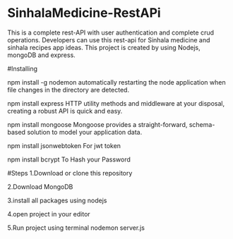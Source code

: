 # SinhalaMedicine-RestAPi
This is a complete rest-API with user authentication and complete crud operations.
Developers can use this rest-api for Sinhala medicine and sinhala recipes app ideas.
This project is created by using Nodejs, mongoDB and express.

#Installing

npm install -g nodemon    automatically restarting the node application when file changes in the directory are detected.




npm install express       HTTP utility methods and middleware at your disposal, creating a robust API is quick and easy.



npm install mongoose      Mongoose provides a straight-forward, schema-based solution to model your application data.



npm install jsonwebtoken  For jwt token




npm install bcrypt        To Hash your Password


#Steps
1.Download or clone this repository



2.Download MongoDB



3.install all packages using nodejs



4.open project in your editor



5.Run project using terminal 
      nodemon server.js
      
      







